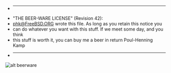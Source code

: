 
 * ----------------------------------------------------------------------------
 * "THE BEER-WARE LICENSE" (Revision 42):
 * <phk@FreeBSD.ORG> wrote this file. As long as you retain this notice you
 * can do whatever you want with this stuff. If we meet some day, and you think
 * this stuff is worth it, you can buy me a beer in return Poul-Henning Kamp
 * ----------------------------------------------------------------------------

![alt beerware](https://upload.wikimedia.org/wikipedia/commons/thumb/d/d5/BeerWare_Logo.svg/1280px-BeerWare_Logo.svg.png)

